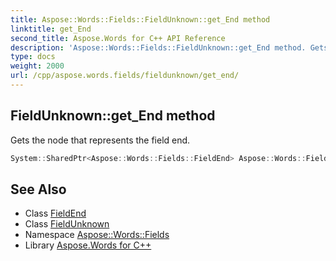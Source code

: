```yaml
---
title: Aspose::Words::Fields::FieldUnknown::get_End method
linktitle: get_End
second_title: Aspose.Words for C++ API Reference
description: 'Aspose::Words::Fields::FieldUnknown::get_End method. Gets the node that represents the field end in C++.'
type: docs
weight: 2000
url: /cpp/aspose.words.fields/fieldunknown/get_end/
---
```

## FieldUnknown::get_End method


Gets the node that represents the field end.

```cpp
System::SharedPtr<Aspose::Words::Fields::FieldEnd> Aspose::Words::Fields::FieldUnknown::get_End() override
```

## See Also

* Class [FieldEnd](../../fieldend/)
* Class [FieldUnknown](../)
* Namespace [Aspose::Words::Fields](../../)
* Library [Aspose.Words for C++](../../../)
